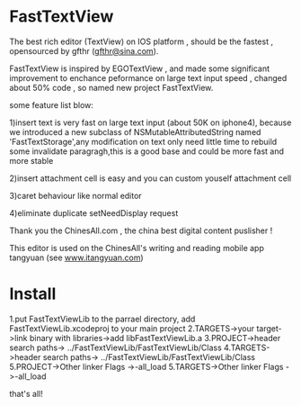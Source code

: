 FastTextView
============

The best rich editor  (TextView) on IOS platform , should be the fastest , opensourced by gfthr (gfthr@sina.com).

FastTextView is inspired by EGOTextView , and made some significant improvement to enchance peformance on large text input speed , changed about 50% code , so named new project FastTextView.

some feature list blow:

1)insert text is very fast on large text input (about 50K on iphone4), because we introduced a new subclass of NSMutableAttributedString named 'FastTextStorage',any modification on text only need little time to rebuild some invalidate paragragh,this is a good base and  could be more fast and more stable


2)insert attachment cell is easy and you can custom youself attachment cell


3)caret behaviour like normal editor


4)eliminate duplicate setNeedDisplay request 


Thank you the ChinesAll.com , the china best digital content puslisher !

This editor is used on the ChinesAll's writing and reading mobile app tangyuan (see www.itangyuan.com) 

Install
============
1.put FastTextViewLib to the parrael directory, add  FastTextViewLib.xcodeproj to your main project
2.TARGETS->your target->link binary with libraries->add libFastTextViewLib.a
3.PROJECT->header search paths-> ../FastTextViewLib/FastTextViewLib/Class
4.TARGETS->header search paths-> ../FastTextViewLib/FastTextViewLib/Class
5.PROJECT->Other linker Flags ->-all_load
5.TARGETS->Other linker Flags ->-all_load

that's all!
